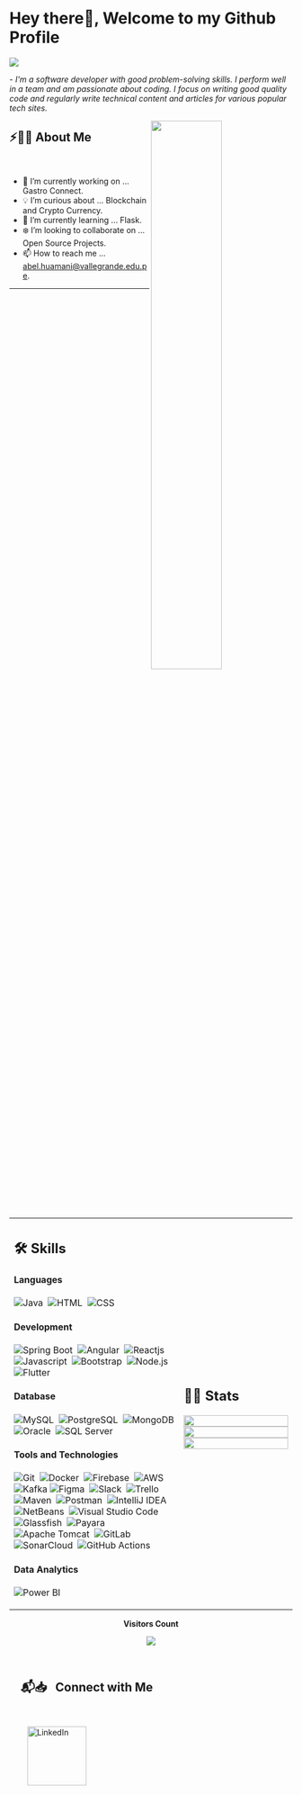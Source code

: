 # Hey there👋, Welcome to my Github Profile

<img src="https://readme-typing-svg.herokuapp.com?font=Architects+Daughter&color=22EBF7&size=25&center=false&lines=Hey!+I'm+Abel;Full+stack+web+developer...;Data+Science+Enthusiast...;Tech+Blogger...;Active+Open+Source+Contributor..."/>

<p>- <i>I'm a software developer with good problem-solving skills. I perform well in a team and am passionate about coding. I focus on writing good quality code and regularly write technical content and articles for various popular tech sites.</i></p>

<img src="https://user-images.githubusercontent.com/89788120/167628634-549d2bdd-609e-4275-85af-1e1974da64ca.gif" width="50%" align="right" />

## ⚡🙋‍♂️ About Me

</br>

- 🔧 I’m currently working on ... Gastro Connect.
- 💡 I’m curious about ... Blockchain and Crypto Currency.
- 📖 I’m currently learning ... Flask.
- ❄️ I’m looking to collaborate on ... Open Source Projects.
- 📫 How to reach me ... abel.huamani@vallegrande.edu.pe.

<hr>

</br>

<table width="100%" >

 <tr>
    <td width="60%">

## 🛠️ Skills

#### Languages

![Java](https://img.shields.io/badge/Java-%23150458.svg?style=flat&logo=java&logoColor=orange)&nbsp;
![HTML](https://img.shields.io/badge/HTML5-E34F26?style=flat&logo=html5&logoColor=white)&nbsp;
![CSS](https://img.shields.io/badge/CSS3-1572B6?style=flat&logo=css3&logoColor=white)&nbsp;

#### Development
![Spring Boot](https://img.shields.io/badge/Spring%20Boot-6DB33F?style=flat&logo=spring-boot&logoColor=white)&nbsp;
![Angular](https://img.shields.io/badge/Angular-DD0031?style=flat&logo=angular&logoColor=white)&nbsp;
![Reactjs](https://img.shields.io/badge/React-20232A?style=flat&logo=react&logoColor=61DAFB)&nbsp;
![Javascript](https://img.shields.io/badge/JavaScript-F7DF1E?style=flat&logo=javascript&logoColor=black)&nbsp;
![Bootstrap](https://img.shields.io/badge/Bootstrap-563D7C?style=flat&logo=bootstrap&logoColor=white)&nbsp;
![Node.js](https://img.shields.io/badge/Node.js-339933?style=flat&logo=nodedotjs&logoColor=white)&nbsp;
![Flutter](https://img.shields.io/badge/Flutter-02569B?style=flat&logo=flutter&logoColor=white)&nbsp;

#### Database
![MySQL](https://img.shields.io/badge/MySQL-00000F?style=flat&logo=mysql&logoColor=white)&nbsp;
![PostgreSQL](https://img.shields.io/badge/PostgreSQL-316192?style=flat&logo=postgresql&logoColor=green)&nbsp;
![MongoDB](https://img.shields.io/badge/MongoDB-4EA94B?style=flat&logo=mongodb&logoColor=white)
![Oracle](https://img.shields.io/badge/Oracle-F80000?style=flat&logo=oracle&logoColor=black)&nbsp;
![SQL Server](https://img.shields.io/badge/Microsoft%20SQL%20Server-CC2927?style=flat&logo=microsoft%20sql%20server&logoColor=white)&nbsp;

#### Tools and Technologies
![Git](https://img.shields.io/badge/-Git-05122A?style=flat&logo=git)&nbsp;
![Docker](https://img.shields.io/badge/Docker-2CA5E0?style=flat&logo=docker&logoColor=white)&nbsp;
![Firebase](https://img.shields.io/badge/firebase-%23ED7A00.svg?style=flat&logo=firebase&logoColor=white)&nbsp;
![AWS](https://img.shields.io/badge/Amazon_AWS-232F3E?style=flat&logo=amazon-aws&logoColor=white)&nbsp;
![Kafka](https://img.shields.io/badge/Apache_Kafka-231F20?style=flat&logo=apache-kafka&logoColor=white)
![Figma](https://img.shields.io/badge/Figma-F24E1E?style=flat&logo=figma&logoColor=white)&nbsp;
![Slack](https://img.shields.io/badge/Slack-4A154B?style=flat&logo=slack&logoColor=white)&nbsp;
![Trello](https://img.shields.io/badge/Trello-0052CC?style=flat&logo=trello&logoColor=white)&nbsp;
![Maven](https://img.shields.io/badge/Apache%20Maven-C71A36?style=flat&logo=Apache%20Maven&logoColor=white)&nbsp;
![Postman](https://img.shields.io/badge/Postman-FF6C37?style=flat&logo=Postman&logoColor=white)&nbsp;
![IntelliJ IDEA](https://img.shields.io/badge/IntelliJ_IDEA-000000.svg?style=flat&logo=intellij-idea&logoColor=white)&nbsp;
![NetBeans](https://img.shields.io/badge/NetBeansIDE-1B6AC6.svg?style=flat&logo=apache-netbeans-ide&logoColor=white)&nbsp;
![Visual Studio Code](https://img.shields.io/badge/Visual_Studio_Code-0078D4?style=flat&logo=visual%20studio%20code&logoColor=white)&nbsp;
![Glassfish](https://img.shields.io/badge/GlassFish-4EA94B?style=flat&logo=glassfish&logoColor=white)&nbsp;
![Payara](https://img.shields.io/badge/Payara-1572B6?style=flat&logo=payara&logoColor=white)&nbsp;
![Apache Tomcat](https://img.shields.io/badge/Apache_Tomcat-F8DC75?style=flat&logo=apache-tomcat&logoColor=black)&nbsp;
![GitLab](https://img.shields.io/badge/GitLab-330F63?style=flat&logo=gitlab&logoColor=white)&nbsp;
![SonarCloud](https://img.shields.io/badge/SonarCloud-F3702A?style=flat&logo=sonarcloud&logoColor=white)&nbsp;
![GitHub Actions](https://img.shields.io/badge/GitHub_Actions-2088FF?style=flat&logo=github-actions&logoColor=white)&nbsp;

#### Data Analytics
![Power BI](https://img.shields.io/badge/PowerBI-F2C811?style=flat&logo=Power%20BI&logoColor=white)


</td>
    <td>
  
## 📄📜 Stats

<p align="center">
  <img width="100%" src="https://github-readme-stats.vercel.app/api?username=AbelHuamani&theme=algolia&show_icons=true&bg_color=transparent&title_color=navy&text_color=black" />
 </br>
  <img width="100%" src="https://github-readme-streak-stats.herokuapp.com/?user=AbelHuamani"/>
 </br>
  <img width="100%" src="https://github-readme-stats.vercel.app/api/top-langs/?username=AbelHuamani&exclude_repo=Portfolio,HomePal&langs_count=7&layout=compact&bg_color=transparent" />
</p>
     
  </td>
 </tr>
</table>

<div align="center">
 <b style = {font-weight: 600}>Visitors Count</b>

<p align="center"><img align="center" src="https://profile-counter.glitch.me/{AbelHuamani}/count.svg" /></p> 
<br>
</div>

## &nbsp; &nbsp; 📬📥 &nbsp; Connect with Me

<br/>

&nbsp; &nbsp; &nbsp; &nbsp; <a href="https://www.linkedin.com/in/abel-huamani-espinoza-02941620a/recent-activity/all/"><img width="105px" alt="LinkedIn" src="https://img.shields.io/badge/LinkedIn%20-%230077B5.svg?&style=flat&logo=linkedin&logoColor=white"/></a> &nbsp;&nbsp;&nbsp;
